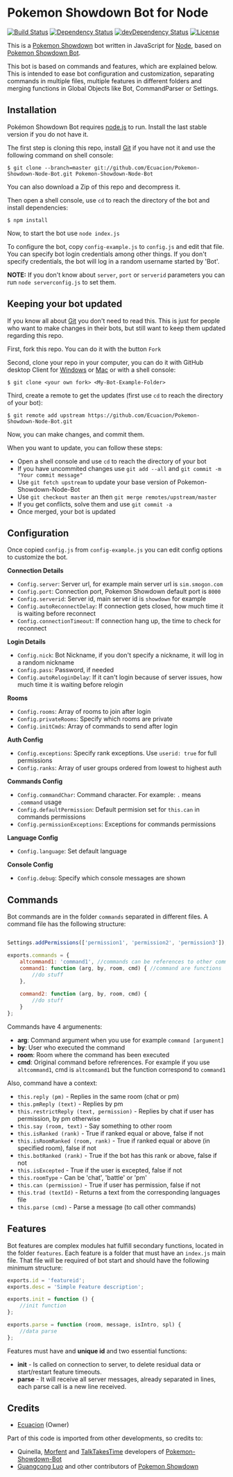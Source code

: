 ﻿Pokemon Showdown Bot for Node
====================

[![Build Status](https://travis-ci.org/Ecuacion/Pokemon-Showdown-Node-Bot.svg)](https://travis-ci.org/Ecuacion/Pokemon-Showdown-Node-Bot)
[![Dependency Status](https://david-dm.org/Ecuacion/Pokemon-Showdown-Node-Bot.svg)](https://david-dm.org/Ecuacion/Pokemon-Showdown-Node-Bot)
[![devDependency Status](https://david-dm.org/Ecuacion/Pokemon-Showdown-Node-Bot/dev-status.svg)](https://david-dm.org/Ecuacion/Pokemon-Showdown-Node-Bot#info=devDependencies)
[![License](https://img.shields.io/badge/license-MIT-blue.svg?style=flat)](http://opensource.org/licenses/MIT)

This is a [Pokemon Showdown](https://github.com/Zarel/Pokemon-Showdown) bot written in JavaScript for [Node](http://nodejs.org/), based on [Pokemon Showdown Bot](https://github.com/TalkTakesTime/Pokemon-Showdown-Bot). 

This bot is based on commands and features, which are explained below. This is intended to ease bot configuration and customization, separating commands in multiple files, multiple features in different folders and merging functions in Global Objects like Bot, CommandParser or Settings.

Installation
------------

Pokémon Showdown Bot requires [node.js](http://nodejs.org/) to run. Install the last stable version if you do not have it.

The first step is cloning this repo, install [Git](https://git-scm.com/) if you have not it and use the following command on shell console:
```
$ git clone --branch=master git://github.com/Ecuacion/Pokemon-Showdown-Node-Bot.git Pokemon-Showdown-Node-Bot
```
You can also download a Zip of this repo and decompress it.

Then open a shell console, use `cd` to reach the directory of the bot and install dependencies:
```
$ npm install
```

Now, to start the bot use `node index.js`

To configure the bot, copy `config-example.js` to `config.js` and edit that file. You can specify bot login credentials among other things. If you don't specify credentials, the bot will log in a random username started by 'Bot'.

**NOTE:** If you don't know about `server`, `port` or `serverid` parameters you can run `node serverconfig.js` to set them.

Keeping your bot updated
------------

If you know all about [Git](https://git-scm.com/book/en/v1/Getting-Started) you don't need to read this. This is just for people who want to make changes in their bots, but still want to keep them updated regarding this repo.

First, fork this repo. You can do it with the button `Fork`

Second, clone your repo in your computer, you can do it with GitHub desktop Client for [Windows](https://windows.github.com/) or [Mac](https://mac.github.com/) or with a shell console:
```
$ git clone <your own fork> <My-Bot-Example-Folder>
```

Third, create a remote to get the updates (first use `cd` to reach the directory of your bot):
```
$ git remote add upstream https://github.com/Ecuacion/Pokemon-Showdown-Node-Bot.git
```

Now, you can make changes, and commit them.

When you want to update, you can follow these steps:
 - Open a shell console and use `cd` to reach the directory of your bot
 - If you have uncommited changes use `git add --all` and `git commit -m "Your commit message"`
 - Use `git fetch upstream` to update your base version of Pokemon-Showdown-Node-Bot
 - Use `git checkout master` an then `git merge remotes/upstream/master`
 - If you get conflicts, solve them and use `git commit -a`
 - Once merged, your bot is updated

Configuration
------------

Once copied `config.js` from `config-example.js` you can edit config options to customize the bot.

**Connection Details**
 - `Config.server`: Server url, for example main server url is `sim.smogon.com`
 - `Config.port`: Connection port, Pokemon Showdown default port is `8000`
 - `Config.serverid`: Server id, main server id is `showdown` for example
 - `Config.autoReconnectDelay`: If connection gets closed, how much time it is waiting before reconnect
 - `Config.connectionTimeout`: If connection hang up, the time to check for reconnect

**Login Details**
 - `Config.nick`: Bot Nickname, if you don't specify a nickname, it will log in a random nickname
 - `Config.pass`: Password, if needed
 - `Config.autoReloginDelay`: If it can't login because of server issues, how much time it is waiting before relogin

**Rooms**
 - `Config.rooms`: Array of rooms to join after login
 - `Config.privateRooms`: Specify which rooms are private
 - `Config.initCmds`: Array of commands to send after login

**Auth Config**
 - `Config.exceptions`: Specify rank exceptions. Use `userid: true` for full permissions
 - `Config.ranks`: Array of user groups ordered from lowest to highest auth

**Commands Config**
 - `Config.commandChar`: Command character. For example: `.` means `.command` usage
 - `Config.defaultPermission`: Default permision set for `this.can` in commands permissions
 - `Config.permissionExceptions`: Exceptions for commands permissions

**Language Config**
 - `Config.language`: Set default language

**Console Config**
 - `Config.debug`: Specify which console messages are shown

Commands
------------

Bot commands are in the folder `commands` separated in different files. A command file has the following structure:
```js

Settings.addPermissions(['permission1', 'permission2', 'permission3']); //Add command permission for 'can' method (optional)

exports.commands = {
	altcommand1: 'command1', //commands can be references to other commands
	command1: function (arg, by, room, cmd) { //command are functions
		//do stuff
	},
	
	command2: function (arg, by, room, cmd) {
		//do stuff
	}
};
```

Commands have 4 argumenents:
 - **arg**: Command argument when you use for example `command [argument]`
 - **by**: User who executed the command
 - **room**: Room where the command has been executed
 - **cmd**: Original command before refrerences. For example if you use `altcommand1`, cmd is `altcommand1` but the function correspond to `command1`

Also, command have a context:
 - `this.reply (pm)` - Replies in the same room (chat or pm)
 - `this.pmReply (text)` - Replies by pm
 - `this.restrictReply (text, permission)` - Replies by chat if user has permission, by pm otherwise
 - `this.say (room, text)` - Say something to other room
 - `this.isRanked (rank)` - True if ranked equal or above, false if not
 - `this.isRoomRanked (room, rank)` - True if ranked equal or above (in specified room), false if not
 - `this.botRanked (rank)` - True if the bot has this rank or above, false if not
 - `this.isExcepted` - True if the user is excepted, false if not
 - `this.roomType` - Can be 'chat', 'battle' or 'pm'
 - `this.can (permission)` - True if user has permission, false if not
 - `this.trad (textId)` - Returns a text from the corresponding languages file
 - `this.parse (cmd)` - Parse a message (to call other commands)

Features
------------

Bot features are complex modules hat fulfill secondary functions, located in the folder `features`. Each feature is a folder that must have an `index.js` main file. That file will be required of bot start and should have the following minimum structure:
```js
exports.id = 'featureid';
exports.desc = 'Simple Feature description';

exports.init = function () {
	//init function
};

exports.parse = function (room, message, isIntro, spl) {
	//data parse
};
```

Features must have and **unique id** and two essential functions:

 - **init** - Is called on connection to server, to delete residual data or start/restart feature timeouts.
 - **parse** - It will receive all server messages, already separated in lines, each parse call is a new line received.


Credits
-----------

 - [Ecuacion](https://github.com/Ecuacion/) (Owner)
 
Part of this code is imported from other developments, so credits to:
		
 - Quinella, [Morfent](https://github.com/Morfent) and [TalkTakesTime](https://github.com/TalkTakesTime) developers of [Pokemon-Showdown-Bot](https://github.com/TalkTakesTime/Pokemon-Showdown-Bot)
 - [Guangcong Luo](https://github.com/Zarel) and other contributors of [Pokemon Showdown](https://github.com/Zarel/Pokemon-Showdown)
 
